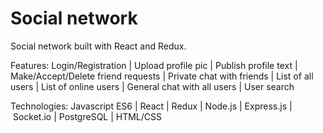 # Social network

Social network built with React and Redux.

Features:
Login/Registration | Upload profile pic | Publish profile text | Make/Accept/Delete friend requests | Private chat with friends | List of all users | List of online users | General chat with all users | User search

Technologies:
Javascript ES6 | React | Redux | Node.js | Express.js | Socket.io | PostgreSQL | HTML/CSS
